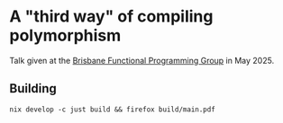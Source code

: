# A "third way" of compiling polymorphism

Talk given at the [Brisbane Functional Programming Group](https://bfpg.org) in May 2025.

## Building

`nix develop -c just build && firefox build/main.pdf`

